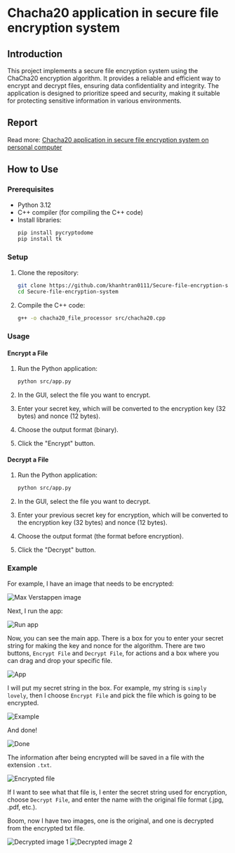 # Chacha20 application in secure file encryption system

## Introduction

This project implements a secure file encryption system using the ChaCha20 encryption algorithm. It provides a reliable and efficient way to encrypt and decrypt files, ensuring data confidentiality and integrity. The application is designed to prioritize speed and security, making it suitable for protecting sensitive information in various environments.

## Report

Read more: [Chacha20 application in secure file encryption system on personal computer](UET_report.pdf)

## How to Use

### Prerequisites
- Python 3.12
- C++ compiler (for compiling the C++ code)
- Install libraries:
    ```sh
    pip install pycryptodome
    pip install tk
    ```

### Setup
1. Clone the repository:
    ```sh
    git clone https://github.com/khanhtran0111/Secure-file-encryption-system.git
    cd Secure-file-encryption-system
    ```

2. Compile the C++ code:
    ```sh
    g++ -o chacha20_file_processor src/chacha20.cpp
    ```

### Usage

#### Encrypt a File
1. Run the Python application:
    ```sh
    python src/app.py
    ```

2. In the GUI, select the file you want to encrypt.
3. Enter your secret key, which will be converted to the encryption key (32 bytes) and nonce (12 bytes).
4. Choose the output format (binary).
5. Click the "Encrypt" button.

#### Decrypt a File
1. Run the Python application:
    ```sh
    python src/app.py
    ```

2. In the GUI, select the file you want to decrypt.
3. Enter your previous secret key for encryption, which will be converted to the encryption key (32 bytes) and nonce (12 bytes).
4. Choose the output format (the format before encryption).
5. Click the "Decrypt" button.

### Example

For example, I have an image that needs to be encrypted:

![Max Verstappen image](rm/1.png)

Next, I run the app:

![Run app](rm/2.png)

Now, you can see the main app. There is a box for you to enter your secret string for making the key and nonce for the algorithm. There are two buttons, `Encrypt File` and `Decrypt File`, for actions and a box where you can drag and drop your specific file.

![App](rm/3.png)

I will put my secret string in the box. For example, my string is `simply lovely`, then I choose `Encrypt File` and pick the file which is going to be encrypted.

![Example](rm/4.png)

And done!

![Done](rm/5.png)

The information after being encrypted will be saved in a file with the extension `.txt`.

![Encrypted file](rm/6.png)

If I want to see what that file is, I enter the secret string used for encryption, choose `Decrypt File`, and enter the name with the original file format (.jpg, .pdf, etc.).

Boom, now I have two images, one is the original, and one is decrypted from the encrypted txt file.

![Decrypted image 1](rm/8.png)
![Decrypted image 2](rm/9.png)